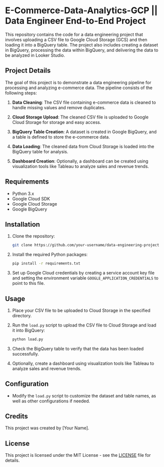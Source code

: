 # E-Commerce-Data-Analytics-GCP || Data Engineer End-to-End Project


This repository contains the code for a data engineering project that involves uploading a CSV file to Google Cloud Storage (GCS) and then loading it into a BigQuery table. The project also includes creating a dataset in BigQuery, processing the data within BigQuery, and delivering the data to be analyzed in Looker Studio.

## Project Details

The goal of this project is to demonstrate a data engineering pipeline for processing and analyzing e-commerce data. The pipeline consists of the following steps:

1. **Data Cleaning**: The CSV file containing e-commerce data is cleaned to handle missing values and remove duplicates.

2. **Cloud Storage Upload**: The cleaned CSV file is uploaded to Google Cloud Storage for storage and easy access.

3. **BigQuery Table Creation**: A dataset is created in Google BigQuery, and a table is defined to store the e-commerce data.

4. **Data Loading**: The cleaned data from Cloud Storage is loaded into the BigQuery table for analysis.

5. **Dashboard Creation**: Optionally, a dashboard can be created using visualization tools like Tableau to analyze sales and revenue trends.

## Requirements

- Python 3.x
- Google Cloud SDK
- Google Cloud Storage
- Google BigQuery

## Installation

1. Clone the repository:

    ```bash
    git clone https://github.com/your-username/data-engineering-project.git
    ```

2. Install the required Python packages:

    ```bash
    pip install -r requirements.txt
    ```

3. Set up Google Cloud credentials by creating a service account key file and setting the environment variable `GOOGLE_APPLICATION_CREDENTIALS` to point to this file.

## Usage

1. Place your CSV file to be uploaded to Cloud Storage in the specified directory.

2. Run the `load.py` script to upload the CSV file to Cloud Storage and load it into BigQuery:

    ```bash
    python load.py
    ```

3. Check the BigQuery table to verify that the data has been loaded successfully.

4. Optionally, create a dashboard using visualization tools like Tableau to analyze sales and revenue trends.

## Configuration

- Modify the `load.py` script to customize the dataset and table names, as well as other configurations if needed.

## Credits

This project was created by [Your Name].

## License

This project is licensed under the MIT License - see the [LICENSE](LICENSE) file for details.
